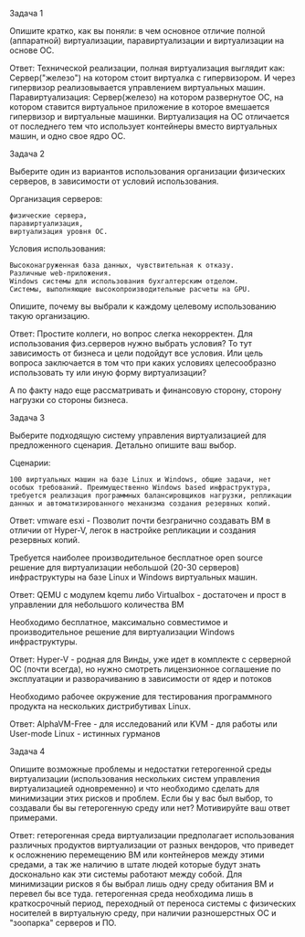 
Задача 1

Опишите кратко, как вы поняли: в чем основное отличие полной (аппаратной) виртуализации, паравиртуализации и виртуализации на основе ОС.

Ответ: Технической реализации, полная виртуализация выглядит как: Сервер("железо") на котором стоит виртуалка с гипервизором. И через гипервизор реализовывается управлением виртуальных машин. Паравиртуализация: Сервер(железо) на котором развернутое ОС, на котором ставится виртуальное приложение в которое вмешается гипервизор и виртуальные машинки. Виртуализация на ОС отличается от последнего тем что использует контейнеры вместо виртуальных машин, и одно свое ядро ОС.


Задача 2

Выберите один из вариантов использования организации физических серверов, в зависимости от условий использования.

Организация серверов:

    физические сервера,
    паравиртуализация,
    виртуализация уровня ОС.

Условия использования:

    Высоконагруженная база данных, чувствительная к отказу.
    Различные web-приложения.
    Windows системы для использования бухгалтерским отделом.
    Системы, выполняющие высокопроизводительные расчеты на GPU.

Опишите, почему вы выбрали к каждому целевому использованию такую организацию.

Ответ: Простите коллеги, но вопрос слегка некорректен. Для использования физ.серверов нужно выбрать условия? То тут зависимость от бизнеса и цели подойдут все условия. Или цель вопроса заключается в том что при каких условиях целесообразно использовать ту или иную форму виртуализации?

А по факту надо еще рассматривать и финансовую сторону, сторону нагрузки со стороны бизнеса.

Задача 3

Выберите подходящую систему управления виртуализацией для предложенного сценария. Детально опишите ваш выбор.

Сценарии:

    100 виртуальных машин на базе Linux и Windows, общие задачи, нет особых требований. Преимущественно Windows based инфраструктура, требуется реализация программных балансировщиков нагрузки, репликации данных и автоматизированного механизма создания резервных копий.

Ответ: vmware esxi - Позволит почти безгранично создавать ВМ в отличии от Hyper-V, легок в настройке репликации и создания резервных копий.

Требуется наиболее производительное бесплатное open source решение для виртуализации небольшой (20-30 серверов) инфраструктуры на базе Linux и Windows виртуальных машин.

Ответ: QEMU с модулем kqemu либо Virtualbox - достаточен и прост в управлении для небольшого количества ВМ

Необходимо бесплатное, максимально совместимое и производительное решение для виртуализации Windows инфраструктуры.

Ответ: Hyper-V - родная для Винды, уже идет в комплекте с серверной ОС (почти всегда), но нужно смотреть лицензионное соглашение по эксплуатации и разворачиванию в зависимости от ядер и потоков

Необходимо рабочее окружение для тестирования программного продукта на нескольких дистрибутивах Linux.

Ответ: AlphaVM-Free - для исследований или KVM - для работы или User-mode Linux - истинных гурманов

Задача 4

Опишите возможные проблемы и недостатки гетерогенной среды виртуализации (использования нескольких систем управления виртуализацией одновременно) и что необходимо сделать для минимизации этих рисков и проблем. Если бы у вас был выбор, то создавали бы вы гетерогенную среду или нет? Мотивируйте ваш ответ примерами.

Ответ: гетерогенная среда виртуализации предполагает использования различных продуктов виртуализации от разных вендоров, что приведет к осложнению перемещению ВМ или контейнеров между этими средами, а так же наличию в штате людей которые будут знать досконально как эти системы работают между собой. Для минимизации рисков я бы выбрал лишь одну среду обитания ВМ и перевел бы все туда. гетерогенная среда необходима лишь в краткосрочный период, переходный от переноса системы с физических носителей в виртуальную среду, при наличии разношерстных ОС и "зоопарка" серверов и ПО.

